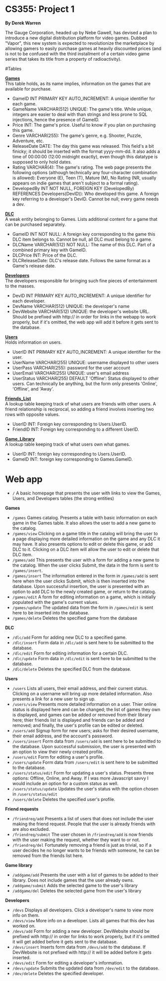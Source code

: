 # CS355: Project 1  
**By Derek Warren**

The Gauge Corporation, headed up by Nebe Gawell, has devised a plan to introduce a new digital distribution platform for video games. Dubbed "Vapor", this new system is expected to revolutionize the marketplace by allowing gamers to easily purchase games at heavily discounted prices (and is not to be confused with the third installment of a certain video game series that takes its title from a property of radioactivity).

#Tables

[**Games**](Games.png)  
This table holds, as its name implies, information on the games that are available for purchase.
* GameID INT PRIMARY KEY AUTO_INCREMENT: A unique identifier for each game.
* GameName VARCHAR(512) UNIQUE: The game's title. While unique, integers are easier to deal with than strings and less prone to SQL injections, hence the presence of GameID.
* Price INT: The game's price. Useful to know if you plan on purchasing this game.
* Genre VARCHAR(255): The game's genre, e.g. Shooter, Puzzle, Adventure, etc.
* ReleaseDate DATE: The day this game was released. This field's a bit finicky; it should be inserted with the format yyyy-mm-dd. It also adds a time of 00:00:00 (12:00 midnight exactly), even though this datatype is supposed to only hold dates.
* Rating VARCHAR(4): The game's rating. The web page presents the following options (although technically any four-character combination is allowed): Everyone (E), Teen (T), Mature (M), No Rating (NR, usually appears on indie games that aren't subject to a formal rating).
* DevelopedBy INT NOT NULL, FOREIGN KEY (DevelopedBy) REFERENCES Developers(DevID)): Who developed this game. A foreign key referring to a developer's DevID. Cannot be null; every game needs a dev.

[**DLC**](DLC.png)  
A weak entity belonging to Games. Lists additional content for a game that can be purchased separately.
* GameID INT NOT NULL: A foreign key corresponding to the game this DLC item belongs to. Cannot be null, all DLC must belong to a game.
* DLCName VARCHAR(512) NOT NULL: The name of this DLC. Part of a combined primary key with GameID.
* DLCPrice INT: Price of the DLC.
* DLCReleaseDate: DLC's release date. Follows the same format as a Game's release date.

[**Developers**](Devs.png)  
The developers responsible for bringing such fine pieces of entertainment to the masses.
* DevID INT PRIMARY KEY AUTO_INCREMENT: A unique identifier for each developer.
* DevName VARCHAR(512) UNIQUE: the developer's name
* DevWebsite VARCHAR(512) UNIQUE: the developer's website URL. Should be prefixed with http:// in order for links in the webapp to work properly, but if it's omitted, the web app will add it before it gets sent to the database.

[**Users**](Users.png)  
Holds information on users.
* UserID INT PRIMARY KEY AUTO_INCREMENT: A unique identifier for the user.
* UserName VARCHAR(255) UNIQUE: username displayed to other users
* UserPass VARCHAR(255): password for the user account
* UserEmail VARCHAR(255) UNIQUE: user's email address
* UserStatus VARCHAR(255) DEFAULT 'Offline': Status displayed to other users. Can technically be anything, but the form only presents 'Online', 'Offline', and 'Away'.

[**Friends_List**](Friends_List.png)  
A lookup table keeping track of what users are friends with other users. A friend relationship is reciprocal, so adding a friend involves inserting two rows with opposite values.
* UserID INT: Foreign key corresponding to Users.UserID.
* FriendID INT: Foreign key corresponding to a different UserID. 

[**Game_Library**](Game_Library.png)  
A lookup table keeping track of what users own what games.
* UserID INT: foreign key corresponding to Users.UserID.
* GameID INT: foreign key corresponding to Games.GameID.

# Web app

* `/` A basic homepage that presents the user with links to view the Games, Users, and Developers tables (the strong entities)

**Games**
* `/games` Games catalog. Presents a table with basic information on each game in the Games table. It also allows the user to add a new game to the catalog.
* `/games/view` Clicking on a game title in the catalog will bring the user to a page displaying more detailed information on the game and any DLC it may have. It also presents options to edit or delete this game, or add DLC to it. Clicking on a DLC item will allow the user to edit or delete that DLC item.
* `/games/add` This presents the user with a form for adding a new game to the catalog. When the user clicks Submit, the data in the form is sent to `/games/insert`.
* `/games/insert` The information entered in the form in `/games/add` is sent here when the user clicks Submit, which is then inserted into the database. Upon successful insertion, the user is presented with an option to add DLC to the newly created game, or return to the catalog.
* `/games/edit` A form for editing information on a game, which is initially populated with the game's current values.
* `/games/update` The updated data from the form in `/games/edit` is sent here to be inserted into the database.
* `/games/delete` Deletes the specified game from the database

**DLC**
* `/dlc/add` Form for adding new DLC to a specified game.
* `/dlc/insert` Form data in `/dlc/add` is sent here to be submitted to the database.
* `/dlc/edit` Form for editing information for a certain DLC.
* `/dlc/update` Form data in `/dlc/edit` is sent here to be submitted to the database.
* `/dlc/delete` Deletes the specified DLC from the database.

**Users**
* `/users` Lists all users, their email address, and their current status. Clicking on a username will bring up more detailed information. Also presents a link for a new user to sign up.
* `/users/view` Presents more detailed information on a user. Thier online status is displayed here and can be changed; the list of games they own is displayed, and games can be added or removed from their library here; thier friends list is displayed and friends can be added and removed; and finally, the user's profile can be edited or deleted.
* `/users/add` Signup form for new users; asks for their desired username, their email address, and the account's password.
* `/users/insert` Form data from `/users/add` is sent here to be submitted to the database. Upon successful submission, the user is presented with an option to view their newly created profile.
* `/users/edit` Form for editing a user's profile.
* `/users/update` Form data from `/users/edit` is sent here to be submitted to the database.
* `/users/status/edit` Form for updating a user's status. Presents three options: Offline, Online, and Away. If I was more Javascript savvy I would include an option for a custom status as well.
* `/users/status/update` Updates the user's status with the option chosen in `/users/status/edit`
* `/users/delete` Deletes the specified user's profile.

**Friend requests**
* `/friendreq/add` Presents a list of users that does not include the user making the friend request. People that the user is already friends with are also excluded.
* `/friendreq/submit` The user chosen in `/friendreq/add` is now friends with the user making the request, whether they want to or not.
* `/friendreq/del` Fortunately removing a friend is just as trivial, so if a user decides he no longer wants to be friends with someone, he can be removed from the friends list here.

**Game library**
* `/addgame/add` Presents the user with a list of games to be added to their library. Does not include games that the user already owns.
* `/addgame/submit` Adds the selected game to the user's library
* `/addgame/del` Deletes the selected game from the user's library

**Developers**
* `/devs` Displays all developers. Click a developer's name to view more info on them.
* `/devs/view` More info on a developer. Lists all games that this dev has worked on.
* `/devs/add` Form for adding a new developer. DevWebsite should be prefixed with http:// in order for links to work properly, but if it's omitted it will get added before it gets sent to the database.
* `/devs/insert` Inserts form data from `/devs/add` to the database. If DevWebsite is not prefixed with http:// it will be added before it gets inserted.
* `/devs/edit` Form for editing a developer's information.
* `/devs/update` Submits the updated data from `/dev/edit` to the database.
* `/dev/delete` Deletes the specified developer.
